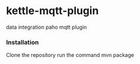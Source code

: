 # kettle-mqtt-plugin
data integration paho mqtt plugin

### Installation
Clone the repository 
run the command mvn package

